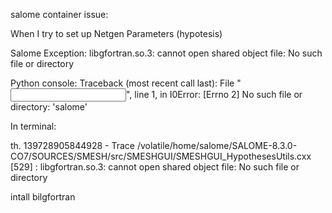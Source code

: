 salome container issue:

When I try to set up Netgen Parameters (hypotesis)

Salome Exception: libgfortran.so.3: cannot open shared object file: No such file or directory

Python console: Traceback (most recent call last): File "<input>", line 1, in <module> I0Error: [Errno 2] No such file or directory: 'salome'

In terminal:

th. 139728905844928 - Trace /volatile/home/salome/SALOME-8.3.0-CO7/SOURCES/SMESH/src/SMESHGUI/SMESHGUI_HypothesesUtils.cxx [529] : libgfortran.so.3: cannot open shared object file: No such file or directory


intall bilgfortran
